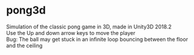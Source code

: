 # pong3d
Simulation of the classic pong game in 3D, made in Unity3D 2018.2  
Use the Up and down arrow keys to move the player  
Bug: The ball may get stuck in an infinite loop bouncing between the floor and the ceiling
